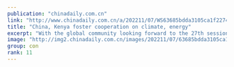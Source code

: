 ```yaml
---
publication: "chinadaily.com.cn"
link: "http://www.chinadaily.com.cn/a/202211/07/WS63685bdda3105ca1f22745e7.html"
title: "China, Kenya foster cooperation on climate, energy"
excerpt: "With the global community looking forward to the 27th session of the Conference of the Parties to the United Nations Framework Convention on Climate Change, or COP27, which opened on Sunday in Sharm E"
image: "http://img2.chinadaily.com.cn/images/202211/07/63685bdda3105ca157c0698f.jpeg"
group: con
rank: 11
---
```

